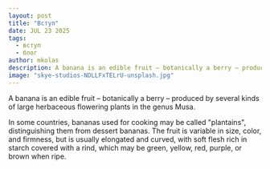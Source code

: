 ```yaml
---
layout: post
title: "Вступ"
date: JUL 23 2025
tags: 
  - вступ
  - блог
author: mkolas
description: A banana is an edible fruit – botanically a berry – produced by several
image: "skye-studios-NDLLFxTELrU-unsplash.jpg"
---
```

A banana is an edible fruit – botanically a berry – produced by several
kinds of large herbaceous flowering plants in the genus Musa.

In some countries, bananas used for cooking may be called "plantains",
distinguishing them from dessert bananas. The fruit is variable in size,
color, and firmness, but is usually elongated and curved, with soft
flesh rich in starch covered with a rind, which may be green, yellow,
red, purple, or brown when ripe.